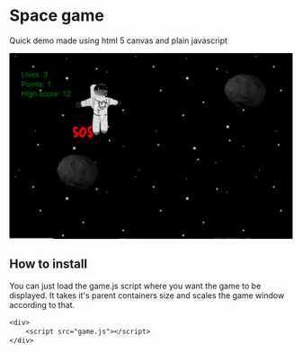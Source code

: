 # Space game
Quick demo made using html 5 canvas and plain javascript

![Image from game](/space-game.PNG?raw=true "Space game")

## How to install
You can just load the game.js script where you want the game to be displayed. It takes it's parent containers size and scales the game window according to that.

```
<div>
    <script src="game.js"></script>
</div>
```